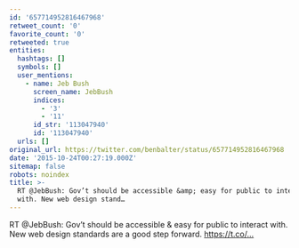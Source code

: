 ```yaml
---
id: '657714952816467968'
retweet_count: '0'
favorite_count: '0'
retweeted: true
entities:
  hashtags: []
  symbols: []
  user_mentions:
    - name: Jeb Bush
      screen_name: JebBush
      indices:
        - '3'
        - '11'
      id_str: '113047940'
      id: '113047940'
  urls: []
original_url: https://twitter.com/benbalter/status/657714952816467968
date: '2015-10-24T00:27:19.000Z'
sitemap: false
robots: noindex
title: >-
  RT @JebBush: Gov’t should be accessible &amp; easy for public to interact
  with. New web design stand…
---
```


RT @JebBush: Gov’t should be accessible &amp; easy for public to interact with. New web design standards are a good step forward. https://t.co/…